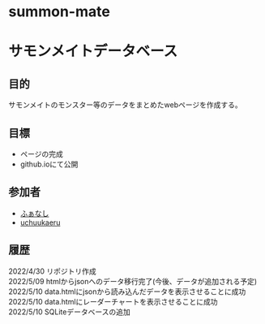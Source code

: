 # summon-mate
# サモンメイトデータベース

## 目的
サモンメイトのモンスター等のデータをまとめたwebページを作成する。

## 目標
* ページの完成
* github.ioにて公開

## 参加者
* [ふぁなし](https://twitter.com/FanaticSeeker)
* [uchuukaeru](https://twitter.com/uchuukaeru)

## 履歴
2022/4/30 リポジトリ作成<br>
2022/5/09 htmlからjsonへのデータ移行完了(今後、データが追加される予定)<br>
2022/5/10 data.htmlにjsonから読み込んだデータを表示させることに成功<br>
2022/5/10 data.htmlにレーダーチャートを表示させることに成功<br>
2022/5/10 SQLiteデータベースの追加<br>